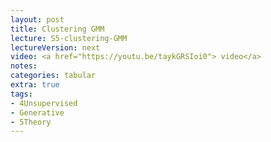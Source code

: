```yaml
---
layout: post
title: Clustering GMM
lecture: S5-clustering-GMM
lectureVersion: next
video: <a href="https://youtu.be/taykGRSIoi0"> video</a> 
notes: 
categories: tabular
extra: true
tags:
- 4Unsupervised
- Generative
- 5Theory
---
```

